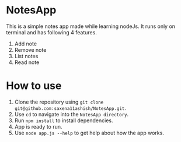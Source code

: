 # NotesApp
This is a simple notes app made while learning nodeJs. 
It runs only on terminal and has following 4 features.
  1. Add note
  2. Remove note
  3. List notes
  4. Read note
  
# How to use
1. Clone the repository using `git clone git@github.com:saxena11ashish/NotesApp.git`.
2. Use `cd` to navigate into the `NotesApp directory`.
3. Run `npm install` to install dependencies.
4. App is ready to run.
5. Use `node app.js --help` to get help about how the app works.
